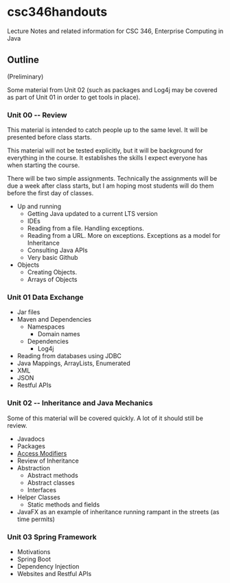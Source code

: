 # csc346handouts
Lecture Notes and related information for CSC 346, Enterprise Computing in Java

## Outline

(Preliminary)

Some material from Unit 02 (such as packages and Log4j may be covered as part of Unit 01 in order to get tools in place).

### Unit 00 -- Review

This material is intended to catch people up to the same level.  It will be presented before class starts.

This material will not be tested explicitly, but it will be background for everything in the course.  It establishes the skills I expect everyone has when starting the course.

There will be two simple assignments.  Technically the assignments will be due a week after class starts, but I am hoping most students will do them before the first day of classes.

* Up and running
  * Getting Java updated to a current LTS version
  * IDEs
  * Reading from a file.  Handling exceptions.
  * Reading from a URL. More on exceptions.  Exceptions as a model for Inheritance
  * Consulting Java APIs
  * Very basic Github
* Objects
  * Creating Objects.  
  * Arrays of Objects
  
### Unit 01 Data Exchange

* Jar files
* Maven and Dependencies
  * Namespaces
    * Domain names
  * Dependencies
    * Log4j
* Reading from databases using JDBC
* Java Mappings, ArrayLists, Enumerated
* XML
* JSON
* Restful APIs

### Unit 02 -- Inheritance and Java Mechanics 

Some of this material will be covered quickly.  A lot of it should still be review.

* Javadocs
* Packages
* [Access Modifiers](https://beginnersbook.com/2013/05/java-access-modifiers/)
* Review of Inheritance
* Abstraction
  * Abstract methods
  * Abstract classes
  * Interfaces
* Helper Classes
  * Static methods and fields
* JavaFX as an example of inheritance running rampant in the streets (as time permits)

### Unit 03 Spring Framework

* Motivations
* Spring Boot
* Dependency Injection
* Websites and Restful APIs




